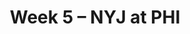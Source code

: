 ---
layout: game
title: Week 5 – NYJ at PHI
season: 2019
game_id: 2019_05_NYJ_PHI
away_team: NYJ
home_team: PHI
---